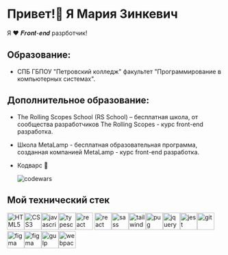 # Привет!🤘 Я Мария Зинкевич

Я ❤️ 𝑭𝒓𝒐𝒏𝒕-𝒆𝒏𝒅 разрботчик!

## Образование:

- СПБ ГБПОУ "Петровский колледж" факультет "Программирование в компьютерных системах".

## Дополнительное образование:

- The Rolling Scopes School (RS School) – бесплатная школа, от сообщества разработчиков The Rolling Scopes - курс front-end разработка.

- Школа MetaLamp - бесплатная образовательная программа, созданная компанией MetaLamp - курс front-end разработка.

- Кодварс 🍩

  ![codewars](https://www.codewars.com/users/MarieZin/badges/large)

## Мой технический стек

<img src="https://cdn.jsdelivr.net/gh/devicons/devicon@latest/icons/html5/html5-original-wordmark.svg" title="HTML5" width="40"/><img src="https://cdn.jsdelivr.net/gh/devicons/devicon@latest/icons/css3/css3-original-wordmark.svg" title="CSS3" width="40"/><img src="https://cdn.jsdelivr.net/gh/devicons/devicon@latest/icons/javascript/javascript-original.svg" title="javascript" width="40"/><img src="https://cdn.jsdelivr.net/gh/devicons/devicon@latest/icons/typescript/typescript-original.svg" title="typescript" width="40"/><img src="https://cdn.jsdelivr.net/gh/devicons/devicon@latest/icons/react/react-original-wordmark.svg" title="react" width="40"/>
<img src="https://cdn.jsdelivr.net/gh/devicons/devicon@latest/icons/nextjs/nextjs-original-wordmark.svg" title="react" width="40"/><img src="https://cdn.jsdelivr.net/gh/devicons/devicon@latest/icons/sass/sass-original.svg" title="sass" width="40"/><img src="https://cdn.jsdelivr.net/gh/devicons/devicon@latest/icons/tailwindcss/tailwindcss-original.svg" title="tailwindcss" width="40"/><img src="https://cdn.jsdelivr.net/gh/devicons/devicon@latest/icons/pug/pug-original.svg" title="pug" width="40"/><img src="https://cdn.jsdelivr.net/gh/devicons/devicon@latest/icons/jquery/jquery-original-wordmark.svg" title="jquery" width="40"/><img src="https://cdn.jsdelivr.net/gh/devicons/devicon@latest/icons/jest/jest-plain.svg" title="jest" width="40"/><img src="https://cdn.jsdelivr.net/gh/devicons/devicon@latest/icons/git/git-original-wordmark.svg" title="git" width="40"/><img src="https://cdn.jsdelivr.net/gh/devicons/devicon@latest/icons/figma/figma-original.svg" title="figma" width="40"/><img src="https://cdn.jsdelivr.net/gh/devicons/devicon@latest/icons/vscode/vscode-original-wordmark.svg" title="figma" width="40"/><img src="https://cdn.jsdelivr.net/gh/devicons/devicon@latest/icons/gulp/gulp-plain.svg" title="gulp" width="40"/><img src="https://cdn.jsdelivr.net/gh/devicons/devicon@latest/icons/webpack/webpack-original.svg" title="webpack" width="40"/>
